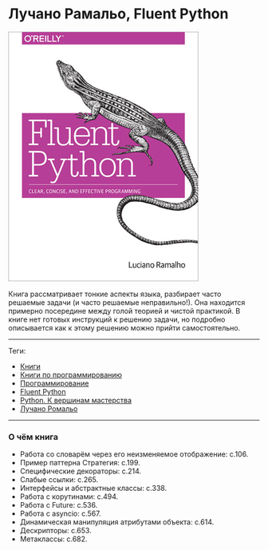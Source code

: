 # Лучано Рамальо, Fluent Python

![cover](Лучано%20Рамальо%20-%20Fluent%20Python.jpg)

Книга рассматривает тонкие аспекты языка, разбирает часто решаемые задачи (и
часто решаемые неправильно!). Она находится примерно посередине между голой
теорией и чистой практикой. В книге нет готовых инструкций к решению задачи, но
подробно описывается как к этому решению можно прийти самостоятельно.

---

Теги:

- [Книги](../../_tags/книги.md)
- [Книги по программированию](../../_tags/книги%20по%20программированию.md)
- [Программирование](../../_tags/программирование.md)
- [Fluent Python](../../_tags/fluent%20python.md)
- [Python. К вершинам мастерства](../../_tags/python.%20к%20вершинам%20мастерства.md)
- [Лучано Ромальо](../../_tags/лучано%20ромальо.md)

---

### О чём книга

- Работа со словарём через его неизменяемое отображение: с.106.
- Пример паттерна Стратегия: с.199.
- Специфические декораторы: с.214.
- Слабые ссылки: с.265.
- Интерфейсы и абстрактные классы: с.338.
- Работа с корутинами: с.494.
- Работа с Future: с.536.
- Работа с asyncio: с.567.
- Динамическая манипуляция атрибутами объекта: с.614.
- Дескрипторы: с.653.
- Метаклассы: с.682.
